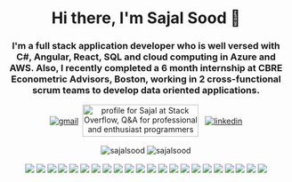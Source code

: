 <h1 align="center">Hi there, I'm Sajal Sood 👋</h1>
<h3 align="center">I'm a full stack application developer who is well versed with C#, Angular, React, SQL and cloud computing in Azure and AWS. Also, I recently completed a 6 month internship at CBRE Econometric Advisors, Boston, working in 2 cross-functional scrum teams to develop data oriented applications.</h3>

<p align="center">
    <a href="mailto:sajal.sood@gmail.com" rel="nofollow noreferrer"><img align="center" src="https://img.shields.io/badge/Gmail-D14836?style=for-the-badge&logo=gmail&logoColor=white" alt="gmail"></a>&nbsp;
  <a href="https://stackoverflow.com/users/3884734/sajal" target="_blank"><img align="center"src="https://stackoverflow.com/users/flair/3884734.png" width="208" height="58" alt="profile for Sajal at Stack Overflow, Q&amp;A for professional and enthusiast programmers" title="profile for Sajal at Stack Overflow, Q&amp;A for professional and enthusiast programmers"></a> &nbsp;
  <a href="https://www.linkedin.com/in/sajalsood" target="_blank" rel="nofollow noreferrer"><img align="center" src="https://img.shields.io/badge/LinkedIn-0077B5?style=for-the-badge&logo=linkedin&logoColor=white" alt="linkedin"></a> 
</p>

<p align="center">
  <img align="center" src="https://github-readme-stats.vercel.app/api/top-langs/?username=sajalsood&layout=compact&exclude_repo=INFO6205Project,TrafficSimulation" alt="sajalsood" />
  <img align="center" src="https://github-readme-stats.vercel.app/api?username=sajalsood&show_icons=true&count_private=true" alt="sajalsood" />
</p>

<p align="center">
     <img align="center" src="https://img.shields.io/badge/Ubuntu-E95420?style=for-the-badge&logo=ubuntu&logoColor=white" />
     <img align="center" src="https://img.shields.io/badge/iOS-000000?style=for-the-badge&logo=ios&logoColor=white" />
     <img align="center" src="https://img.shields.io/badge/Windows-0078D6?style=for-the-badge&logo=windows&logoColor=white" />
     <img align="center" src="https://img.shields.io/badge/C%23-239120?style=for-the-badge&logo=c-sharp&logoColor=white" />
     <img align="center" src="https://img.shields.io/badge/HTML5-E34F26?style=for-the-badge&logo=html5&logoColor=white" />
     <img align="center" src="https://img.shields.io/badge/CSS3-1572B6?style=for-the-badge&logo=css3&logoColor=white" />
     <img align="center" src="https://img.shields.io/badge/Sass-CC6699?style=for-the-badge&logo=sass&logoColor=white" />
     <img align="center" src="https://img.shields.io/badge/.NET-5C2D91?style=for-the-badge&logo=.net&logoColor=white" />
     <img align="center" src="https://img.shields.io/badge/JavaScript-F7DF1E?style=for-the-badge&logo=javascript&logoColor=black" />
     <img align="center" src="https://img.shields.io/badge/Node.js-43853D?style=for-the-badge&logo=node.js&logoColor=white" />
     <img align="center" src="https://img.shields.io/badge/TypeScript-007ACC?style=for-the-badge&logo=typescript&logoColor=white" />
     <img align="center" src="https://img.shields.io/badge/Shell_Script-121011?style=for-the-badge&logo=gnu-bash&logoColor=white" />
     <img align="center" src="https://img.shields.io/badge/Express.js-404D59?style=for-the-badge" />
     <img align="center" src="https://img.shields.io/badge/React-20232A?style=for-the-badge&logo=react&logoColor=61DAFB" />
     <img align="center" src="https://img.shields.io/badge/Angular-DD0031?style=for-the-badge&logo=angular&logoColor=white" />
     <img align="center" src="https://img.shields.io/badge/AngularJS-E23237?style=for-the-badge&logo=angularjs&logoColor=white" />
     <img align="center" src="https://img.shields.io/badge/Bootstrap-563D7C?style=for-the-badge&logo=bootstrap&logoColor=white" />
     <img align="center" src="https://img.shields.io/badge/PostgreSQL-316192?style=for-the-badge&logo=postgresql&logoColor=white" />
     <img align="center" src="https://img.shields.io/badge/Amazon_AWS-232F3E?style=for-the-badge&logo=amazon-aws&logoColor=white" />
     <img align="center" src="https://img.shields.io/badge/Microsoft_Azure-0089D6?style=for-the-badge&logo=microsoft-azure&logoColor=white" />
     <img align="center" src="https://img.shields.io/badge/Microsoft_SQL_Server-CC2927?style=for-the-badge&logo=microsoft-sql-server&logoColor=white" />
     <img align="center" src="https://img.shields.io/badge/Microsoft-666666?style=for-the-badge&logo=microsoft&logoColor=white" />   
</p>

 <!--
<p align="center"> <a href="https://github.com/ryo-ma/github-profile-trophy"><img src="https://github-profile-trophy.vercel.app/?username=sajalsood" alt="sajalsood" /></a> </p>

- 🔭 I’m currently working on ...
- 🌱 I’m currently learning ...
- 👯 I’m looking to collaborate on ...
- 🤔 I’m looking for help with ...
- 💬 Ask me about ...
- 📫 How to reach me: ...
- 😄 Pronouns: ...
- ⚡ Fun fact: ...

 -->

